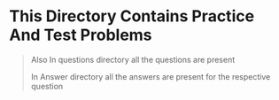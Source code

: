 # This Directory Contains Practice And Test Problems 

> Also In questions directory all the questions are present 
> 
> In Answer directory all the answers are present for the respective question